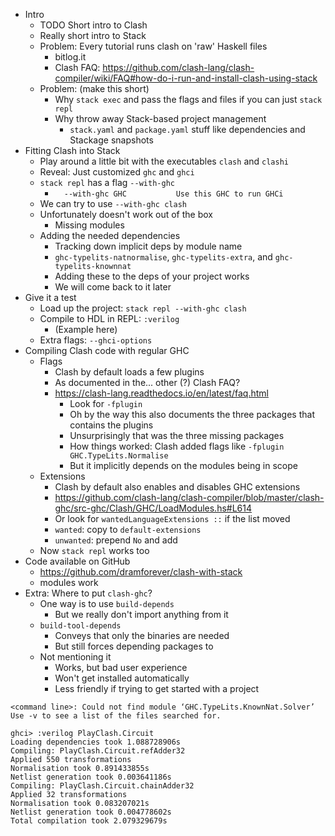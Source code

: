 
- Intro
    - TODO Short intro to Clash
    - Really short intro to Stack
    - Problem: Every tutorial runs clash on 'raw' Haskell files
        - bitlog.it
        - Clash FAQ: https://github.com/clash-lang/clash-compiler/wiki/FAQ#how-do-i-run-and-install-clash-using-stack
    - Problem: (make this short)
        - Why `stack exec` and pass the flags and files if you can just `stack repl`
        - Why throw away Stack-based project management
            - `stack.yaml` and `package.yaml` stuff like dependencies and Stackage snapshots
- Fitting Clash into Stack
    - Play around a little bit with the executables `clash` and `clashi`
    - Reveal: Just customized `ghc` and `ghci`
    - `stack repl` has a flag `--with-ghc`
        - `  --with-ghc GHC           Use this GHC to run GHCi`
    - We can try to use `--with-ghc clash`
    - Unfortunately doesn't work out of the box
        - Missing modules
    - Adding the needed dependencies
        - Tracking down implicit deps by module name
        - `ghc-typelits-natnormalise`, `ghc-typelits-extra`, and `ghc-typelits-knownnat`
        - Adding these to the deps of your project works
        - We will come back to it later
- Give it a test
    - Load up the project: `stack repl --with-ghc clash`
    - Compile to HDL in REPL: `:verilog`
        - (Example here)
    - Extra flags: `--ghci-options`
- Compiling Clash code with regular GHC
    - Flags
        - Clash by default loads a few plugins
        - As documented in the... other (?) Clash FAQ?
        - https://clash-lang.readthedocs.io/en/latest/faq.html
            - Look for `-fplugin`
            - Oh by the way this also documents the three packages that contains the plugins
            - Unsurprisingly that was the three missing packages
            - How things worked: Clash added flags like `-fplugin GHC.TypeLits.Normalise`
            - But it implicitly depends on the modules being in scope
    - Extensions
        - Clash by default also enables and disables GHC extensions
        - https://github.com/clash-lang/clash-compiler/blob/master/clash-ghc/src-ghc/Clash/GHC/LoadModules.hs#L614
        - Or look for `wantedLanguageExtensions ::` if the list moved
        - `wanted`: copy to `default-extensions`
        - `unwanted`: prepend `No` and add
    - Now `stack repl` works too
- Code available on GitHub
    - https://github.com/dramforever/clash-with-stack
    - modules work
- Extra: Where to put `clash-ghc`?
    - One way is to use `build-depends`
        - But we really don't import anything from it
    - `build-tool-depends`
        - Conveys that only the binaries are needed
        - But still forces depending packages to
    - Not mentioning it
        - Works, but bad user experience
        - Won't get installed automatically
        - Less friendly if trying to get started with a project

```plain
<command line>: Could not find module ‘GHC.TypeLits.KnownNat.Solver’
Use -v to see a list of the files searched for.
```

```plain
ghci> :verilog PlayClash.Circuit
Loading dependencies took 1.088728906s
Compiling: PlayClash.Circuit.refAdder32
Applied 550 transformations
Normalisation took 0.891433855s
Netlist generation took 0.003641186s
Compiling: PlayClash.Circuit.chainAdder32
Applied 32 transformations
Normalisation took 0.083207021s
Netlist generation took 0.004778602s
Total compilation took 2.079329679s
```
